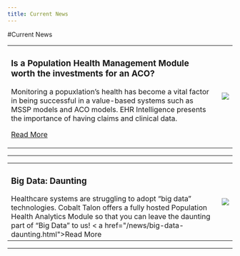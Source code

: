 ```yaml
---
title: Current News
---
```

#Current News
<table>
  <tr>
    <td>
      <h3>Is a Population Health Management Module worth the investments for an ACO?</h3>
      Monitoring a popuxlation’s health has become a vital factor in being successful in a value-based systems such as MSSP models and ACO models. EHR Intelligence presents the importance of having claims and clinical data. 

<a href="/news/is-a-populate-health-module-worth-the-investments-for-an-aco.html">Read More</a>
    </td>
    <td>
      <img src="/news/463078303.jpg" class="news-image" />
    </td>
  </tr>
</table>
<hr />
<table>
  <tr>
    <td>
      <h3>Big Data: Daunting</h3>
      Healthcare systems are struggling to adopt “big data” technologies. Cobalt Talon offers a fully hosted Population Health Analytics Module so that you can leave the daunting part of “Big Data” to us! 
<
a href="/news/big-data-daunting.html">Read More</a>
    </td>
    <td>
      <img src="/news/179692973.jpg" class="news-image" />
    </td>
  </tr>
</table>
<hr />
